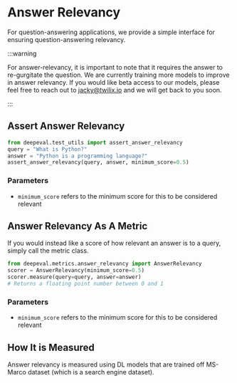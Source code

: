 # Answer Relevancy

For question-answering applications, we provide a simple interface for ensuring question-answering relevancy.

:::warning

For answer-relevancy, it is important to note that it requires the answer to re-gurgitate the question. We are currently training more models to improve in answer relevancy.
If you would like beta access to our models, please feel free to reach out to jacky@twilix.io and we will get back to you soon.

:::

## Assert Answer Relevancy

```python
from deepeval.test_utils import assert_answer_relevancy
query = "What is Python?"
answer = "Python is a programming language?"
assert_answer_relevancy(query, answer, minimum_score=0.5)
```

### Parameters

- `minimum_score` refers to the minimum score for this to be considered relevant

## Answer Relevancy As A Metric

If you would instead like a score of how relevant an answer is to a query, simply call the metric class.

```python
from deepeval.metrics.answer_relevancy import AnswerRelevancy
scorer = AnswerRelevancy(minimum_score=0.5)
scorer.measure(query=query, answer=answer)
# Returns a floating point number between 0 and 1
```

### Parameters

- `minimum_score` refers to the minimum score for this to be considered relevant

## How It is Measured

Answer relevancy is measured using DL models that are trained off MS-Marco dataset (which is a search engine dataset).
